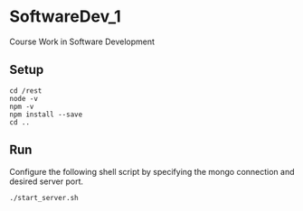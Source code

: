 # SoftwareDev_1

Course Work in Software Development


## Setup 

    cd /rest
    node -v
    npm -v 
    npm install --save 
    cd ..

## Run

Configure the following shell script by specifying the mongo connection and desired server port. 

    ./start_server.sh